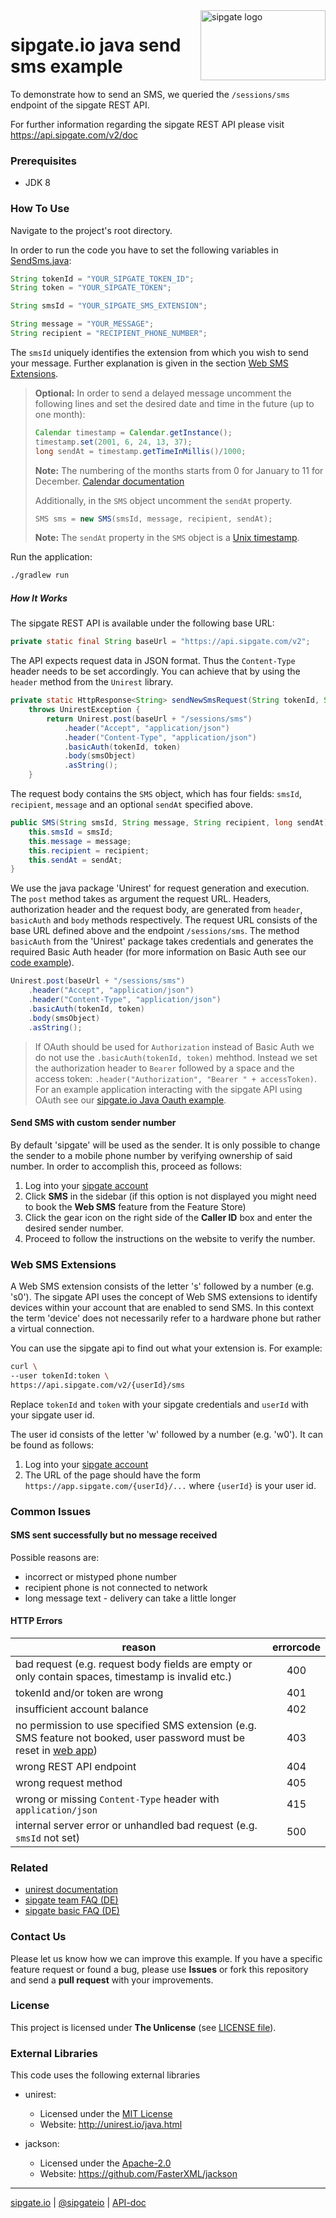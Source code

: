 <img src="https://www.sipgatedesign.com/wp-content/uploads/wort-bildmarke_positiv_2x.jpg" alt="sipgate logo" title="sipgate" align="right" height="112" width="200"/>

# sipgate.io java send sms example

To demonstrate how to send an SMS, we queried the `/sessions/sms` endpoint of the sipgate REST API.

For further information regarding the sipgate REST API please visit https://api.sipgate.com/v2/doc

### Prerequisites

-   JDK 8

### How To Use

Navigate to the project's root directory.

In order to run the code you have to set the following variables in [SendSms.java](src/main/java/sipgateio/sendsms/SendSms.java):

```java
String tokenId = "YOUR_SIPGATE_TOKEN_ID";
String token = "YOUR_SIPGATE_TOKEN";

String smsId = "YOUR_SIPGATE_SMS_EXTENSION";

String message = "YOUR_MESSAGE";
String recipient = "RECIPIENT_PHONE_NUMBER";
```

The `smsId` uniquely identifies the extension from which you wish to send your message. Further explanation is given in the section [Web SMS Extensions](#web-sms-extensions).

> **Optional:**
> In order to send a delayed message uncomment the following lines and set the desired date and time in the future (up to one month):
>
> ```java
> Calendar timestamp = Calendar.getInstance();
> timestamp.set(2001, 6, 24, 13, 37);
> long sendAt = timestamp.getTimeInMillis()/1000;
> ```
>
> **Note:** The numbering of the months starts from 0 for January to 11 for December. [Calendar documentation](https://docs.oracle.com/javase/7/docs/api/java/util/Calendar.html)
>
> Additionally, in the `SMS` object uncomment the `sendAt` property.
>
> ```java
> SMS sms = new SMS(smsId, message, recipient, sendAt);
> ```
>
> **Note:** The `sendAt` property in the `SMS` object is a [Unix timestamp](https://www.unixtimestamp.com/).

Run the application:

```bash
./gradlew run
```

##### How It Works

The sipgate REST API is available under the following base URL:

```java
private static final String baseUrl = "https://api.sipgate.com/v2";
```

The API expects request data in JSON format. Thus the `Content-Type` header needs to be set accordingly. You can achieve that by using the `header` method from the `Unirest` library.

```java
private static HttpResponse<String> sendNewSmsRequest(String tokenId, String token, SMS smsObject)
	throws UnirestException {
		return Unirest.post(baseUrl + "/sessions/sms")
			.header("Accept", "application/json")
			.header("Content-Type", "application/json")
			.basicAuth(tokenId, token)
			.body(smsObject)
			.asString();
	}
```

The request body contains the `SMS` object, which has four fields: `smsId`, `recipient`, `message` and an optional `sendAt` specified above.

```java
public SMS(String smsId, String message, String recipient, long sendAt) {
	this.smsId = smsId;
	this.message = message;
	this.recipient = recipient;
	this.sendAt = sendAt;
}
```

We use the java package 'Unirest' for request generation and execution. The `post` method takes as argument the request URL. Headers, authorization header and the request body, are generated from `header`, `basicAuth` and `body` methods respectively. The request URL consists of the base URL defined above and the endpoint `/sessions/sms`. The method `basicAuth` from the 'Unirest' package takes credentials and generates the required Basic Auth header (for more information on Basic Auth see our [code example](https://github.com/sipgate-io/sipgateio-basicauth-java)).

```java
Unirest.post(baseUrl + "/sessions/sms")
	.header("Accept", "application/json")
	.header("Content-Type", "application/json")
	.basicAuth(tokenId, token)
	.body(smsObject)
	.asString();
```

> If OAuth should be used for `Authorization` instead of Basic Auth we do not use the `.basicAuth(tokenId, token)` mehthod. Instead we set the authorization header to `Bearer` followed by a space and the access token: `.header("Authorization", "Bearer " + accessToken)`. For an example application interacting with the sipgate API using OAuth see our [sipgate.io Java Oauth example](https://github.com/sipgate-io/sipgateio-oauth-java).

#### Send SMS with custom sender number

By default 'sipgate' will be used as the sender. It is only possible to change the sender to a mobile phone number by verifying ownership of said number. In order to accomplish this, proceed as follows:

1. Log into your [sipgate account](https://app.sipgate.com/connections/sms)
2. Click **SMS** in the sidebar (if this option is not displayed you might need to book the **Web SMS** feature from the Feature Store)
3. Click the gear icon on the right side of the **Caller ID** box and enter the desired sender number.
4. Proceed to follow the instructions on the website to verify the number.

### Web SMS Extensions

A Web SMS extension consists of the letter 's' followed by a number (e.g. 's0'). The sipgate API uses the concept of Web SMS extensions to identify devices within your account that are enabled to send SMS. In this context the term 'device' does not necessarily refer to a hardware phone but rather a virtual connection.

You can use the sipgate api to find out what your extension is. For example:

```bash
curl \
--user tokenId:token \
https://api.sipgate.com/v2/{userId}/sms
```
Replace `tokenId` and `token` with your sipgate credentials and `userId` with your sipgate user id.

The user id consists of the letter 'w' followed by a number (e.g. 'w0'). It can be found as follows:

1. Log into your [sipgate account](https://app.sipgate.com)
2. The URL of the page should have the form `https://app.sipgate.com/{userId}/...` where `{userId}` is your user id.

### Common Issues

#### SMS sent successfully but no message received

Possible reasons are:

- incorrect or mistyped phone number
- recipient phone is not connected to network
- long message text - delivery can take a little longer

#### HTTP Errors

| reason                                                                                                                                              | errorcode |
| --------------------------------------------------------------------------------------------------------------------------------------------------- | :-------: |
| bad request (e.g. request body fields are empty or only contain spaces, timestamp is invalid etc.)                                                  |    400    |
| tokenId and/or token are wrong                                                                                                                      |    401    |
| insufficient account balance                                                                                                                        |    402    |
| no permission to use specified SMS extension (e.g. SMS feature not booked, user password must be reset in [web app](https://app.sipgate.com/login)) |    403    |
| wrong REST API endpoint                                                                                                                             |    404    |
| wrong request method                                                                                                                                |    405    |
| wrong or missing `Content-Type` header with `application/json`                                                                                      |    415    |
| internal server error or unhandled bad request (e.g. `smsId` not set)                                                                               |    500    |

### Related

- [unirest documentation](http://unirest.io/java.html)
- [sipgate team FAQ (DE)](https://teamhelp.sipgate.de/hc/de)
- [sipgate basic FAQ (DE)](https://basicsupport.sipgate.de/hc/de)

### Contact Us

Please let us know how we can improve this example.
If you have a specific feature request or found a bug, please use **Issues** or fork this repository and send a **pull request** with your improvements.

### License

This project is licensed under **The Unlicense** (see [LICENSE file](./LICENSE)).

### External Libraries

This code uses the following external libraries

- unirest:
  - Licensed under the [MIT License](https://opensource.org/licenses/MIT)
  - Website: http://unirest.io/java.html

- jackson:
  - Licensed under the [Apache-2.0](https://opensource.org/licenses/Apache-2.0)
  - Website: https://github.com/FasterXML/jackson


---

[sipgate.io](https://www.sipgate.io) | [@sipgateio](https://twitter.com/sipgateio) | [API-doc](https://api.sipgate.com/v2/doc)
